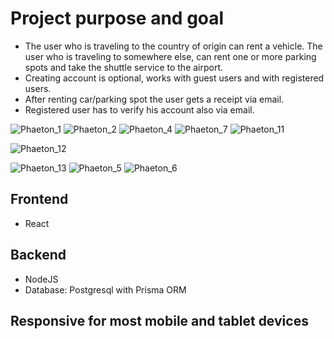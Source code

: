 # Project purpose and goal
- The user who is traveling to the country of origin can rent a vehicle. The user who is traveling to somewhere else, can rent one or more parking spots and take the shuttle service to the airport.
- Creating account is optional, works with guest users and with registered users.
- After renting car/parking spot the user gets  a receipt via email.
- Registered user has to verify his account also via email.

![Phaeton_1](https://github.com/Purplefingerex/phaeton/assets/128136788/855c12bd-0352-40d8-bb89-5c5e9bd3ab77)
![Phaeton_2](https://github.com/Purplefingerex/phaeton/assets/128136788/82281323-5397-49e8-b944-937867ad781d)
![Phaeton_4](https://github.com/Purplefingerex/phaeton/assets/128136788/910f4cd4-1080-487d-bfd4-788ea021d779)
![Phaeton_7](https://github.com/Purplefingerex/phaeton/assets/128136788/85c9585e-4303-4428-915a-b05a209025b0)
![Phaeton_11](https://github.com/Purplefingerex/phaeton/assets/128136788/fa06a10f-4404-4257-8c57-1731f91a315d)

![Phaeton_12](https://github.com/Purplefingerex/phaeton/assets/128136788/86c5852d-f358-4419-b059-83b20231c354)

![Phaeton_13](https://github.com/Purplefingerex/phaeton/assets/128136788/e2bfec97-5d50-408c-b8a7-e0bc126b860a)
![Phaeton_5](https://github.com/Purplefingerex/phaeton/assets/128136788/52ffac4c-d494-4d0f-8b39-261bb6861668)
![Phaeton_6](https://github.com/Purplefingerex/phaeton/assets/128136788/ec45c09e-bd29-415b-949e-d04447c2d466)

## Frontend
- React
## Backend
- NodeJS
- Database: Postgresql with Prisma ORM
## Responsive for most mobile and tablet devices
